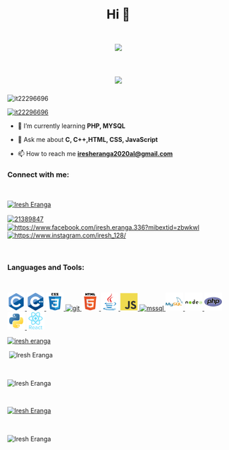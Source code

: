 <h1 align="center">Hi 👋</h1>

<h1 align="center">
<img src="https://readme-typing-svg.herokuapp.com/?color=FFFFFF&height=18&width=340&vCenter=true&lines=Welcome+To+My+GITHUB+Profile" > </h1>

<h1 align="center">
<img src="https://readme-typing-svg.herokuapp.com/?color=016EEA&height=18&width=170&vCenter=true&lines=I'm+Iresh;From+Sri+Lanka" > </h1>

<p align="left"> <img src="https://komarev.com/ghpvc/?username=it22296696&label=Profile%20views&color=0e75b6&style=flat" alt="it22296696" /> </p>

<p align="left"> <a href="https://github.com/ryo-ma/github-profile-trophy"><img src="https://github-profile-trophy.vercel.app/?username=IT22296696" alt="it22296696" /></a> </p>

- 🌱 I’m currently learning **PHP, MYSQL**

- 💬 Ask me about **C, C++,HTML, CSS, JavaScript**

- 📫 How to reach me **iresheranga2020al@gmail.com**

<h3 align="left">Connect with me:</h3><br>
<p align="left">
<a href="https://www.linkedin.com/in/iresh-eranga/" target="blank"><img align="center" src="https://img.shields.io/badge/LinkedIn-0077B5?style=for-the-badge&logo=linkedin&logoColor=white" alt="Iresh Eranga" height="30" width="100" /></a>
</p>
<a href="https://stackoverflow.com/users/21389847" target="blank"><img align="center" src="https://raw.githubusercontent.com/rahuldkjain/github-profile-readme-generator/master/src/images/icons/Social/stack-overflow.svg" alt="21389847" height="30" width="40" /></a>
<a href="https://fb.com/https://www.facebook.com/iresh.eranga.336?mibextid=zbwkwl" target="blank"><img align="center" src="https://raw.githubusercontent.com/rahuldkjain/github-profile-readme-generator/master/src/images/icons/Social/facebook.svg" alt="https://www.facebook.com/iresh.eranga.336?mibextid=zbwkwl" height="30" width="40" /></a>
<a href="https://instagram.com/https://www.instagram.com/iresh_128/" target="blank"><img align="center" src="https://raw.githubusercontent.com/rahuldkjain/github-profile-readme-generator/master/src/images/icons/Social/instagram.svg" alt="https://www.instagram.com/iresh_128/" height="30" width="40" /></a>
</p> <br>

<h3 align="left">Languages and Tools:</h3> <br>
<p align="left"> <a href="https://www.cprogramming.com/" target="_blank" rel="noreferrer"> <img src="https://raw.githubusercontent.com/devicons/devicon/master/icons/c/c-original.svg" alt="c" width="40" height="40"/> </a> <a href="https://www.w3schools.com/cpp/" target="_blank" rel="noreferrer"> <img src="https://raw.githubusercontent.com/devicons/devicon/master/icons/cplusplus/cplusplus-original.svg" alt="cplusplus" width="40" height="40"/> </a> <a href="https://www.w3schools.com/css/" target="_blank" rel="noreferrer"> <img src="https://raw.githubusercontent.com/devicons/devicon/master/icons/css3/css3-original-wordmark.svg" alt="css3" width="40" height="40"/> </a> <a href="https://git-scm.com/" target="_blank" rel="noreferrer"> <img src="https://www.vectorlogo.zone/logos/git-scm/git-scm-icon.svg" alt="git" width="40" height="40"/> </a> <a href="https://www.w3.org/html/" target="_blank" rel="noreferrer"> <img src="https://raw.githubusercontent.com/devicons/devicon/master/icons/html5/html5-original-wordmark.svg" alt="html5" width="40" height="40"/> </a> <a href="https://www.java.com" target="_blank" rel="noreferrer"> <img src="https://raw.githubusercontent.com/devicons/devicon/master/icons/java/java-original.svg" alt="java" width="40" height="40"/> </a> <a href="https://developer.mozilla.org/en-US/docs/Web/JavaScript" target="_blank" rel="noreferrer"> <img src="https://raw.githubusercontent.com/devicons/devicon/master/icons/javascript/javascript-original.svg" alt="javascript" width="40" height="40"/> </a> <a href="https://www.microsoft.com/en-us/sql-server" target="_blank" rel="noreferrer"> <img src="https://www.svgrepo.com/show/303229/microsoft-sql-server-logo.svg" alt="mssql" width="40" height="40"/> </a> <a href="https://www.mysql.com/" target="_blank" rel="noreferrer"> <img src="https://raw.githubusercontent.com/devicons/devicon/master/icons/mysql/mysql-original-wordmark.svg" alt="mysql" width="40" height="40"/> </a> <a href="https://nodejs.org" target="_blank" rel="noreferrer"> <img src="https://raw.githubusercontent.com/devicons/devicon/master/icons/nodejs/nodejs-original-wordmark.svg" alt="nodejs" width="40" height="40"/> </a> <a href="https://www.php.net" target="_blank" rel="noreferrer"> <img src="https://raw.githubusercontent.com/devicons/devicon/master/icons/php/php-original.svg" alt="php" width="40" height="40"/> </a> <a href="https://www.python.org" target="_blank" rel="noreferrer"> <img src="https://raw.githubusercontent.com/devicons/devicon/master/icons/python/python-original.svg" alt="python" width="40" height="40"/> </a> <a href="https://reactjs.org/" target="_blank" rel="noreferrer"> <img src="https://raw.githubusercontent.com/devicons/devicon/master/icons/react/react-original-wordmark.svg" alt="react" width="40" height="40"/> </a> </p>

<p align="left"> <a href="https://github.com/IT22296696" target="blank"><img src="https://img.shields.io/github/followers/IT22296696?label=Follow&style=social" alt="iresh eranga" /></a> </p>

<p> <img align="center" src="https://github-readme-stats.vercel.app/api?username=IT22296696&theme=dark&show_icons=true&&count_private=truelocale=en" alt="Iresh Eranga" /></p> <br>

<p><img align="center" src="https://github-readme-streak-stats.herokuapp.com?user=IT22296696&theme=dark" alt="Iresh Eranga" /></p> <br>

<p align="left"> <a href="https://github.com/ryo-ma/github-profile-trophy"><img src="https://github-profile-trophy.vercel.app/?username=IT22296696&theme=darkhub" alt="Iresh Eranga" /></a> </p> <br>

<p><img align="center" src="https://github-readme-stats.vercel.app/api/top-langs/?username=IT22296696&theme=tokyonight" alt="Iresh Eranga" /></p> <br>

<!--START_SECTION:waka-->
<!--END_SECTION:waka1-->


<!--START_SECTION:waka2-->

<!--END_SECTION:waka2-->






